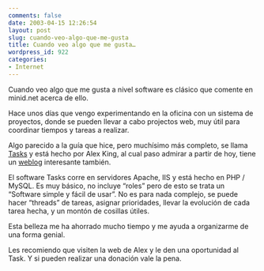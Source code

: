```yaml
---
comments: false
date: 2003-04-15 12:26:54
layout: post
slug: cuando-veo-algo-que-me-gusta
title: Cuando veo algo que me gusta…
wordpress_id: 922
categories:
- Internet
---
```


Cuando veo algo que me gusta a nivel software es clásico que comente en minid.net acerca de ello.





Hace unos días que vengo experimentando en la oficina con un sistema de proyectos, donde se pueden llevar a cabo projectos web, muy útil para coordinar tiempos y tareas a realizar.





Algo parecido a la guía que hice, pero muchísimo más completo, se llama [Tasks](http://www.alexking.org/index.php?content=software/tasks/content.php) y está hecho por Alex King, al cual paso admirar a partir de hoy, tiene un [weblog](http://www.alexking.org/blog/) interesante también.





El software Tasks corre en servidores Apache, IIS y está hecho en PHP / MySQL. Es muy básico, no incluye “roles” pero de esto se trata un “Software simple y fácil de usar”. No es para nada complejo, se puede hacer “threads” de tareas, asignar prioridades, llevar la evolución de cada tarea hecha, y un montón de cosillas útiles.





Esta belleza me ha ahorrado mucho tiempo y me ayuda a organizarme de una forma genial.





Les recomiendo que visiten la web de Alex y le den una oportunidad al Task. Y si pueden realizar una donación vale la pena.




 

